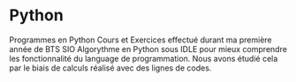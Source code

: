 # Python
Programmes en Python
Cours et Exercices effectué durant ma première année de BTS SIO
Algorythme en Python sous IDLE pour mieux comprendre les fonctionnalité du language de programmation. Nous avons étudié cela par le biais de calculs réalisé avec des lignes de codes.
